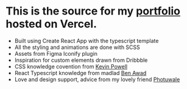 # This is the source for my [portfolio](https://portfolio-bhombalziyad.vercel.app/) hosted on Vercel.

- Built using Create React App with the typescript template
- All the styling and animations are done with SCSS
- Assets from Figma Iconify plugin
- Inspiration for custom elements drawn from Dribbble
- CSS knowledge covention from [Kevin Powell](https://www.youtube.com/kepowob)
- React Typescript knowledge from madlad [Ben Awad](https://www.youtube.com/c/BenAwad97)
- Love and design support, advice from my lovely friend [Photuwale](https://www.instagram.com/photuwale/)